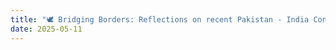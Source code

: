 ```yaml
---
title: "🕊️ Bridging Borders: Reflections on recent Pakistan - India Conflict and the Strength in Peace"
date: 2025-05-11
---
```

